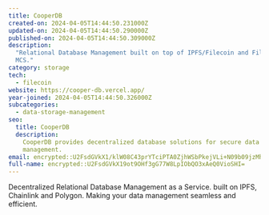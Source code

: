 ```yaml
---
title: CooperDB
created-on: 2024-04-05T14:44:50.231000Z
updated-on: 2024-04-05T14:44:50.290000Z
published-on: 2024-04-05T14:44:50.309000Z
description:
  "Relational Database Management built on top of IPFS/Filecoin and FilSwan
  MCS."
category: storage
tech:
  - filecoin
website: https://cooper-db.vercel.app/
year-joined: 2024-04-05T14:44:50.326000Z
subcategories:
  - data-storage-management
seo:
  title: CooperDB
  description:
    CooperDB provides decentralized database solutions for secure data
    management.
email: encrypted::U2FsdGVkX1/klW08C43prYTciPTA0ZjhWSbPkejVLi+N09b09jzMhzwxCARysEVJ
full-name: encrypted::U2FsdGVkX19ot9OHf3gG77W8LpIObQO3xAeQ0VioSHI=
---
```


Decentralized Relational Database Management as a Service. built on IPFS, Chainlink and Polygon. Making your data management seamless and efficient.
